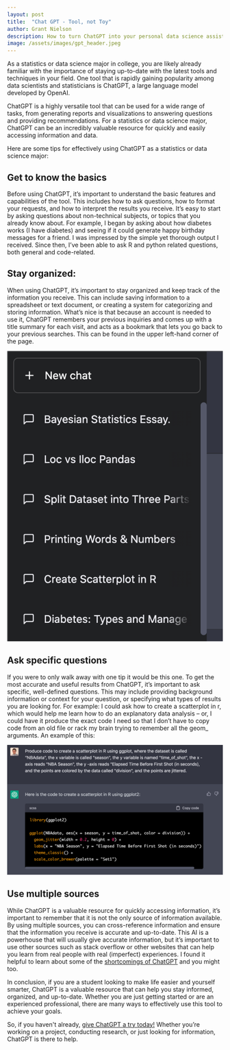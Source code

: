```yaml
---
layout: post
title:  "Chat GPT - Tool, not Toy"
author: Grant Nielson
description: How to turn ChatGPT into your personal data science assistant
image: /assets/images/gpt_header.jpeg
---
```



As a statistics or data science major in college, you are likely already familiar with the importance of staying up-to-date with the latest tools and techniques in your field. One tool that is rapidly gaining popularity among data scientists and statisticians is ChatGPT, a large language model developed by OpenAI.

ChatGPT is a highly versatile tool that can be used for a wide range of tasks, from generating reports and visualizations to answering questions and providing recommendations. For a statistics or data science major, ChatGPT can be an incredibly valuable resource for quickly and easily accessing information and data.

Here are some tips for effectively using ChatGPT as a statistics or data science major:

## Get to know the basics

Before using ChatGPT, it’s important to understand the basic features and capabilities of the tool. This includes how to ask questions, how to format your requests, and how to interpret the results you receive. It’s easy to start by asking questions about non-technical subjects, or topics that you already know about. For example, I began by asking about how diabetes works (I have diabetes) and seeing if it could generate happy birthday messages for a friend. I was impressed by the simple yet thorough output I received. Since then, I’ve been able to ask R and python related questions, both general and code-related.


## Stay organized: 

When using ChatGPT, it’s important to stay organized and keep track of the information you receive. This can include saving information to a spreadsheet or text document, or creating a system for categorizing and storing information. What’s nice is that because an account is needed to use it, ChatGPT remembers your previous inquiries and comes up with a title summary for each visit, and acts as a bookmark that lets you go back to your previous searches. This can be found in the upper left-hand corner of the page.


![Figure](https://github.com/grantnielson/my386blog/raw/main/assets/images/prev_searches.jpeg)


## Ask specific questions

If you were to only walk away with one tip it would be this one. To get the most accurate and useful results from ChatGPT, it’s important to ask specific, well-defined questions. This may include providing background information or context for your question, or specifying what types of results you are looking for. For example: I could ask how to create a scatterplot in r, which would help me learn how to do an explanatory data analysis – or, I could have it produce the exact code I need so that I don’t have to copy code from an old file or rack my brain trying to remember all the geom_ arguments. An example of this:


![Figure](https://github.com/grantnielson/my386blog/raw/main/assets/images/gpt_nba_scatterplot.jpeg)



## Use multiple sources

 While ChatGPT is a valuable resource for quickly accessing information, it’s important to remember that it is not the only source of information available. By using multiple sources, you can cross-reference information and ensure that the information you receive is accurate and up-to-date. This AI is a powerhouse that will usually give accurate information, but it’s important to use other sources such as stack overflow or other websites that can help you learn from real people with real (imperfect) experiences. I found it helpful to learn about some of the [shortcomings of ChatGPT](https://datavizcatalogue.com/blog/how-useful-is-chatgpt-for-data-visualisation-work/) and you might too. 


In conclusion, if you are a student looking to make life easier and yourself smarter, ChatGPT is a valuable resource that can help you stay informed, organized, and up-to-date. Whether you are just getting started or are an experienced professional, there are many ways to effectively use this tool to achieve your goals.

So, if you haven't already, [give ChatGPT a try today!](https://openai.com/blog/chatgpt/) Whether you’re working on a project, conducting research, or just looking for information, ChatGPT is there to help.


